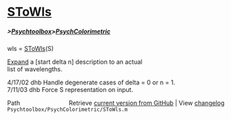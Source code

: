 # [SToWls](SToWls)
##### >[Psychtoolbox](Psychtoolbox)>[PsychColorimetric](PsychColorimetric)

wls = [SToWls](SToWls)(S)  
  
[Expand](Expand) a [start delta n] description to an actual  
list of wavelengths.  
  
4/17/02  dhb  Handle degenerate cases of delta = 0 or n = 1.  
7/11/03  dhb  Force S representation on input.  




<div class="code_header" style="text-align:right;">
  <span style="float:left;">Path&nbsp;&nbsp;</span> <span class="counter">Retrieve <a href=
  "https://raw.github.com/Psychtoolbox-3/Psychtoolbox-3/beta/Psychtoolbox/PsychColorimetric/SToWls.m">current version from GitHub</a> | View <a href=
  "https://github.com/Psychtoolbox-3/Psychtoolbox-3/commits/beta/Psychtoolbox/PsychColorimetric/SToWls.m">changelog</a></span>
</div>
<div class="code">
  <code>Psychtoolbox/PsychColorimetric/SToWls.m</code>
</div>

